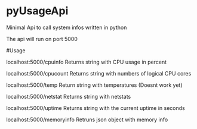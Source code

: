 # pyUsageApi
Minimal Api to call system infos written in python

The api will run on port 5000

#Usage

localhost:5000/cpuinfo
Returns string with CPU usage in percent

localhost:5000/cpucount
Returns string with numbers of logical CPU cores

localhost:5000/temp
Return string with temperatures (Doesnt work yet)

localhost:5000/netstat
Returns string with netstats

localhost:5000/uptime
Returns string with the current uptime in seconds

localhost:5000/memoryinfo
Retruns json object with memory info
